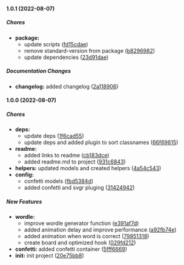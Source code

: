 #### 1.0.1 (2022-08-07)

##### Chores

* **package:**
  *  update scripts ([fd15cdae](https://github.com/jesusvallez/react-ts-tailwind-wordle/commit/fd15cdae3d776328b1008d14c00f8b93b6b832ca))
  *  remove standard-version from package ([b8296982](https://github.com/jesusvallez/react-ts-tailwind-wordle/commit/b8296982afe9064195cd9bc0c5516bdc6f72b4b4))
  *  update dependencies ([23d91dae](https://github.com/jesusvallez/react-ts-tailwind-wordle/commit/23d91dae8b0403896c63f002617efc6216d9e761))

##### Documentation Changes

* **changelog:**  added changelog ([2a118906](https://github.com/jesusvallez/react-ts-tailwind-wordle/commit/2a118906fb620dfbe46eeb1ea097a48db849af04))

#### 1.0.0 (2022-08-07)

##### Chores

* **deps:**
  *  update deps ([1f6cad55](https://github.com/jesusvallez/react-ts-tailwind-wordle/commit/1f6cad55d7d5b5d300d8a4c8146d342d84650c50))
  *  update deps and added plugin to sort classnames ([66f69615](https://github.com/jesusvallez/react-ts-tailwind-wordle/commit/66f69615056ecafa0501912271400398ff2e7eb7))
* **readme:**
  *  added links to readme ([cb183dce](https://github.com/jesusvallez/react-ts-tailwind-wordle/commit/cb183dce49b76f30c2490f17e65c44e0a4c3ff36))
  *  added readme.md to project ([931c6843](https://github.com/jesusvallez/react-ts-tailwind-wordle/commit/931c6843c80919b370dcb5cefd09ed47797ddb68))
* **helpers:**  updated models and created helpers ([4a54c543](https://github.com/jesusvallez/react-ts-tailwind-wordle/commit/4a54c543d7f031fcc72cb0541a689f52c2d464a4))
* **config:**
  *  confetti models ([fbd5384d](https://github.com/jesusvallez/react-ts-tailwind-wordle/commit/fbd5384d5a826aed0a819001bdc205694a36def2))
  *  added confetti and svgr pluging ([31424942](https://github.com/jesusvallez/react-ts-tailwind-wordle/commit/31424942a5223e57787ea8d18e9cbeac2612fa2d))

##### New Features

* **wordle:**
  *  improve wordle generator function ([e391af7d](https://github.com/jesusvallez/react-ts-tailwind-wordle/commit/e391af7d192c5dbeaa279ad34587ceaa1d6885fa))
  *  added animation delay and improve performance ([a92fb74e](https://github.com/jesusvallez/react-ts-tailwind-wordle/commit/a92fb74eff74a1da830e793c9e576d73abf265fe))
  *  added animation when word is correct ([79851318](https://github.com/jesusvallez/react-ts-tailwind-wordle/commit/79851318ba39854af9584828b3ae623c4099f43e))
  *  create board and optimized hook ([029fd212](https://github.com/jesusvallez/react-ts-tailwind-wordle/commit/029fd212ea8f91c21373bd1a9d8dd7bab22b405e))
* **confetti:**  added confetti container ([5fff6669](https://github.com/jesusvallez/react-ts-tailwind-wordle/commit/5fff6669abb57a4758a1f699a7323153d814a9d8))
* **init:**  init project ([20e75bb8](https://github.com/jesusvallez/react-ts-tailwind-wordle/commit/20e75bb82e4d2a0a051cba6ee492984c75b547ca))

